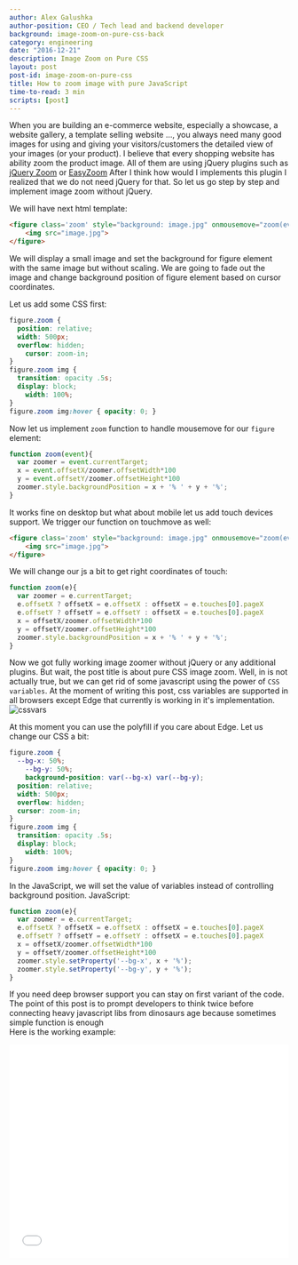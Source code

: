 ```yaml
---
author: Alex Galushka
author-position: CEO / Tech lead and backend developer
background: image-zoom-on-pure-css-back
category: engineering
date: "2016-12-21"
description: Image Zoom on Pure CSS
layout: post
post-id: image-zoom-on-pure-css
title: How to zoom image with pure JavaScript
time-to-read: 3 min
scripts: [post]
---
```


When you are building an e-commerce website, especially a showcase, a website gallery, a template selling website ..., you always need many good images for using and giving your visitors/customers the detailed view of your images (or your product).
I believe that every shopping website has ability zoom the product image. All of them are using jQuery plugins  such as [jQuery Zoom](http://www.jacklmoore.com/zoom/) or [EasyZoom](https://i-like-robots.github.io/EasyZoom/)
After I think how would I implements this plugin I realized that we do not need jQuery for that. So let us go step by step and implement image zoom without jQuery.

We will have next html template:

```html
<figure class='zoom' style="background: image.jpg" onmousemove="zoom(event)">
    <img src="image.jpg">
</figure>
```

We will display a small image and set the background for figure element with the same image but without scaling. We are going to fade out the image and change background position of figure element based on cursor coordinates. 

Let us add some CSS first:

```css
figure.zoom {
  position: relative;
  width: 500px;
  overflow: hidden;
	cursor: zoom-in;
}
figure.zoom img {
  transition: opacity .5s;
  display: block;
	width: 100%;
}
figure.zoom img:hover { opacity: 0; }
```

Now let us implement `zoom` function to handle mousemove for our `figure` element:

```javascript
function zoom(event){
  var zoomer = event.currentTarget;
  x = event.offsetX/zoomer.offsetWidth*100
  y = event.offsetY/zoomer.offsetHeight*100
  zoomer.style.backgroundPosition = x + '% ' + y + '%';
}
```

It works fine on desktop but what about mobile let us add touch devices support.
We trigger our function on touchmove as well:

```html
<figure class='zoom' style="background: image.jpg" onmousemove="zoom(event)" ontouchmove="zoom(event)">
	<img src="image.jpg">
</figure>
```

We will change our js a bit to get right coordinates of touch:

```javascript
function zoom(e){
  var zoomer = e.currentTarget;
  e.offsetX ? offsetX = e.offsetX : offsetX = e.touches[0].pageX
  e.offsetY ? offsetY = e.offsetY : offsetX = e.touches[0].pageX
  x = offsetX/zoomer.offsetWidth*100
  y = offsetY/zoomer.offsetHeight*100
  zoomer.style.backgroundPosition = x + '% ' + y + '%';
}
```

Now we got fully working image zoomer without jQuery or any additional plugins.
But wait, the post title is about pure CSS image zoom. Well, in is not actually true, but we can get rid of some javascript using the power of `CSS variables`.
At the moment of writing this post, css variables are supported in all browsers except Edge that currently is working in it's implementation.
![cssvars](https://s3.amazonaws.com/upload.screenshot.co/e46efc1725)

At this moment you can use the polyfill if you care about Edge.
Let us change our CSS a bit:

```css
figure.zoom {
  --bg-x: 50%;
	--bg-y: 50%;
	background-position: var(--bg-x) var(--bg-y);
  position: relative;
  width: 500px;
  overflow: hidden;
  cursor: zoom-in;
}
figure.zoom img {
  transition: opacity .5s;
  display: block;
	width: 100%;
}
figure.zoom img:hover { opacity: 0; }
```

In the JavaScript, we will set the value of variables instead of controlling background position.
JavaScript:

```javascript
function zoom(e){
  var zoomer = e.currentTarget;
  e.offsetX ? offsetX = e.offsetX : offsetX = e.touches[0].pageX
  e.offsetY ? offsetY = e.offsetY : offsetX = e.touches[0].pageX
  x = offsetX/zoomer.offsetWidth*100
  y = offsetY/zoomer.offsetHeight*100
  zoomer.style.setProperty('--bg-x', x + '%');
  zoomer.style.setProperty('--bg-y', y + '%');
}
```

If you need deep browser support you can stay on first variant of the code. The point of this post is to prompt developers to think twice before connecting heavy javascript libs from dinosaurs age because sometimes simple function is enough  
Here is the working example:

<iframe height='384' scrolling='no' title='Pure CSS image zoom' src='//codepen.io/galulex/embed/eNZRVq/?height=384&theme-id=0&default-tab=result&embed-version=2' frameborder='no' allowtransparency='true' allowfullscreen='true' style='width: 100%;'>
</iframe>
